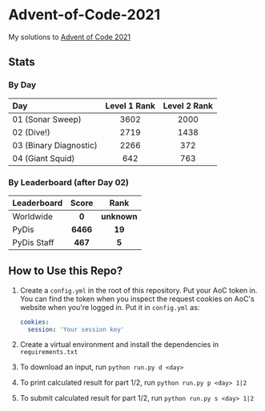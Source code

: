 # Advent-of-Code-2021

My solutions to [Advent of Code 2021](https://adventofcode.com/2021)

## Stats

### By Day

| Day                    | Level 1 Rank | Level 2 Rank |
| :--------------------- | :----------: | :----------: |
| 01 (Sonar Sweep)       |     3602     |     2000     |
| 02 (Dive!)             |     2719     |     1438     |
| 03 (Binary Diagnostic) |     2266     |     372      |
| 04 (Giant Squid)       |     642      |     763      |

### By Leaderboard (after Day 02)

| Leaderboard |  Score   |    Rank     |
| :---------- | :------: | :---------: |
| Worldwide   |  **0**   | **unknown** |
| PyDis       | **6466** |   **19**    |
| PyDis Staff | **467**  |    **5**    |

## How to Use this Repo?

1. Create a `config.yml` in the root of this repository. Put your AoC token in. You can
   find the token when you inspect the request cookies on AoC's website when you're
   logged in. Put it in `config.yml` as:

   ```yaml
   cookies:
     session: 'Your session key'
   ```

2. Create a virtual environment and install the dependencies in `requirements.txt`
3. To download an input, run `python run.py d <day>`
4. To print calculated result for part 1/2, run `python run.py p <day> 1|2`
5. To submit calculated result for part 1/2, run `python run.py s <day> 1|2`
